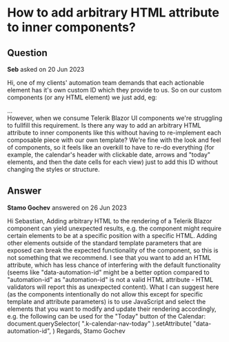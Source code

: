 # How to add arbitrary HTML attribute to inner components?

## Question

**Seb** asked on 20 Jun 2023

Hi, one of my clients' automation team demands that each actionable element has it's own custom ID which they provide to us. So on our custom components (or any HTML element) we just add, eg: <div automation-id="some-important-div">...</div> However, when we consume Telerik Blazor UI components we're struggling to fullfill this requirement. Is there any way to add an arbitrary HTML attribute to inner components like this without having to re-implement each composable piece with our own template? We're fine with the look and feel of components, so it feels like an overkill to have to re-do everything (for example, the calendar's header with clickable date, arrows and "today" elements, and then the date cells for each view) just to add this ID without changing the styles or structure.

## Answer

**Stamo Gochev** answered on 26 Jun 2023

Hi Sebastian, Adding arbitrary HTML to the rendering of a Telerik Blazor component can yield unexpected results, e.g. the component might require certain elements to be at a specific position with a specific HTML. Adding other elements outside of the standard template parameters that are exposed can break the expected functionality of the component, so this is not something that we recommend. I see that you want to add an HTML attribute, which has less chance of interfering with the default functionality (seems like "data-automation-id" might be a better option compared to "automation-id" as "automation-id" is not a valid HTML attribute - HTML validators will report this as unexpected content). What I can suggest here (as the components intentionally do not allow this except for specific template and attribute parameters) is to use JavaScript and select the elements that you want to modify and update their rendering accordingly, e.g. the following can be used for the "Today" button of the Calendar: document.querySelector( ".k-calendar-nav-today" ).setAttribute( "data-automation-id", <some-id> ) Regards, Stamo Gochev
